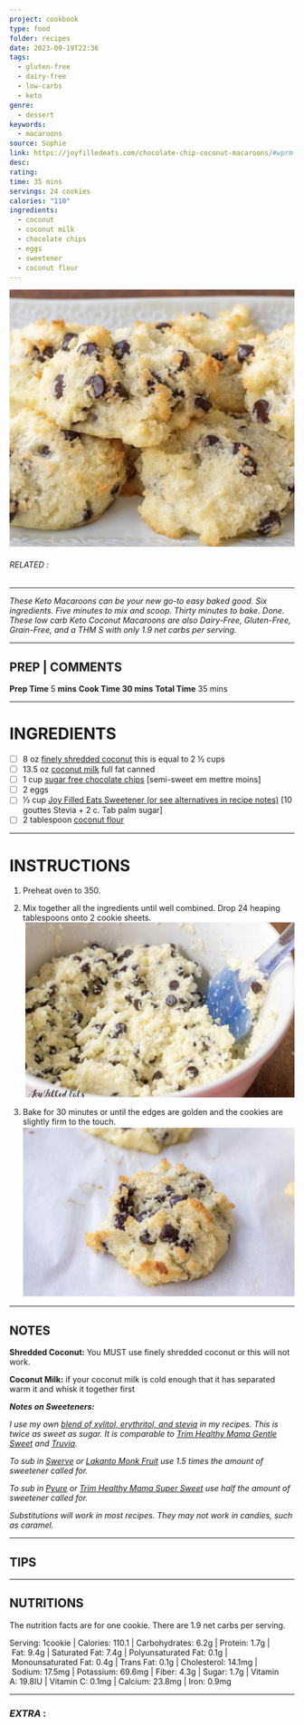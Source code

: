 ```yaml
---
project: cookbook
type: food
folder: recipes
date: 2023-09-19T22:36
tags:
  - gluten-free
  - dairy-free
  - low-carbs
  - keto
genre:
  - dessert
keywords:
  - macaroons
source: Sophie
link: https://joyfilledeats.com/chocolate-chip-coconut-macaroons/#wprm-recipe-container-12679
desc: 
rating: 
time: 35 mins
servings: 24 cookies
calories: "110"
ingredients:
  - coconut
  - coconut milk
  - chocolate chips
  - eggs
  - sweetener
  - coconut flour
---
```


![IMAGE](image_213.png)

###### *RELATED* : 
---
_These Keto Macaroons can be your new go-to easy baked good. Six ingredients. Five minutes to mix and scoop. Thirty minutes to bake. Done. These low carb Keto Coconut Macaroons are also Dairy-Free, Gluten-Free, Grain-Free, and a THM S with only 1.9 net carbs per serving._

---
## PREP | COMMENTS

**Prep Time** 5 **mins**
**Cook Time 30 mins**
**Total Time** 35 mins

---
# INGREDIENTS

- [ ] 8 oz [finely shredded coconut](https://amzn.to/3LtYMZC) this is equal to 2 ½ cups
- [ ] 13.5 oz [coconut milk](http://amzn.to/2oUSeLb) full fat canned
- [ ] 1 cup [sugar free chocolate chips](https://amzn.to/3reQUFW) [semi-sweet em mettre moins]
- [ ] 2 eggs
- [ ] ⅓ cup [Joy Filled Eats Sweetener (or see alternatives in recipe notes)](https://joyfilledeats.com/sweetener/) [10 gouttes Stevia + 2 c. Tab palm sugar]
- [ ] 2 tablespoon [coconut flour](https://rstyle.me/+2ZVvqErg1_Zik64hkoTaYw)

---
# INSTRUCTIONS

1. Preheat oven to 350.
2. Mix together all the ingredients until well combined. Drop 24 heaping tablespoons onto 2 cookie sheets.
![IMAGE](image_215.png)

3. Bake for 30 minutes or until the edges are golden and the cookies are slightly firm to the touch.
![IMAGE](image_216.png)


---
## NOTES

**Shredded Coconut:** You MUST use finely shredded coconut or this will not work.

**Coconut Milk:** if your coconut milk is cold enough that it has separated warm it and whisk it together first

**_Notes on Sweeteners:_** 

_I use my own [blend of xylitol, erythritol, and stevia](https://joyfilledeats.com/sweetener/) in my recipes. This is twice as sweet as sugar. It is comparable to [Trim Healthy Mama Gentle Sweet](https://store.trimhealthymama.com/product/gentle-sweet-xylitol-erythritol-stevia-ground-blend-3lb-bag/?ref=50) and [Truvia](https://amzn.to/2MjGDhY)._

_To sub in [Swerve](https://amzn.to/2MlbUBk) or [Lakanto Monk Fruit](https://amzn.to/2wIYnAW) use 1.5 times the amount of sweetener called for._ 

_To sub in [Pyure](https://amzn.to/2MTpVam) or [Trim Healthy Mama Super Sweet](https://store.trimhealthymama.com/product/super-sweet-blend-erythritol-stevia-3lb-bag/?ref=50) use half the amount of sweetener called for._

_Substitutions will work in most recipes. They may not work in candies, such as caramel._

---
## TIPS



---
## NUTRITIONS

The nutrition facts are for one cookie. There are 1.9 net carbs per serving.

Serving: 1cookie | Calories: 110.1 | Carbohydrates: 6.2g | Protein: 1.7g | Fat: 9.4g | Saturated Fat: 7.4g | Polyunsaturated Fat: 0.1g | Monounsaturated Fat: 0.4g | Trans Fat: 0.1g | Cholesterol: 14.1mg | Sodium: 17.5mg | Potassium: 69.6mg | Fiber: 4.3g | Sugar: 1.7g | Vitamin A: 19.8IU | Vitamin C: 0.1mg | Calcium: 23.8mg | Iron: 0.9mg

---
### *EXTRA* :



